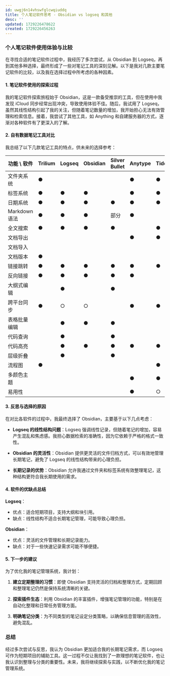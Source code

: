 ```yaml
---
id: uwgj6n14vhswfglcwqiuddq
title: 个人笔记软件思考 - Obsidian vs logseq 和其他
desc: ''
updated: 1729226478622
created: 1729226456263
---
```

### 个人笔记软件使用体验与比较

在寻找合适的笔记软件过程中，我经历了多次尝试，从 Obsidian 到 Logseq，再到其他多种选择，最终形成了一些对笔记工具的深刻见解。以下是我对几款主要笔记软件的比较，以及我在选择过程中所考虑的各种因素。

#### 1. 笔记软件使用的探索过程

我的笔记软件探索旅程始于 Obsidian，这是一款备受推崇的工具，但在使用中我发现 iCloud 同步经常出现冲突，导致使用体验不佳。随后，我试用了 Logseq，虽然其线性结构引起了我的关注，但随着笔记数量的增加，我开始担心无法有效管理和检索信息。接着，我尝试了其他工具，如 Anything 和自建服务器的方式，逐渐对各种软件有了更深入的了解。

#### 2. 自有数据笔记工具对比

我总结了以下几款笔记工具的特点，供未来的选择参考：

| 功能 \\ 软件 | Trilium | Logseq | Obsidian | Silver Bullet | Anytype | TiddlyWiki |
| --- | --- | --- | --- | --- | --- | --- |
| 文件夹系统 | ●   |     |     |     | ●   | ●   |
| 标签系统 | ●   | ●   | ●   |     | ●   | ●   |
| 日期系统 | ●   | ●   | ●   | ●   | ●   | ●   |
| Markdown 语法 | ●   | ●   | ●   | 部分 | ●   |     |
| 全文搜索 | ●   | ●   | ●   | ●   |     | ●   |
| 文档导出 |     |     |     |     | ●   | ●   |
| 文档导入 |     |     |     |     |     |     |
| 文档版本 | ●   |     |     |     |     |     |
| 链接跳转 | ●   | ●   | ●   | ●   | ●   | ●   |
| 反向链接 | ●   | ●   | ●   | ●   | ●   |     |
| 大纲式编辑 |     | ●   |     | ●   |     |     |
| 跨平台同步 | ●   | ○   | ○   |     | ●   | ●   |
| 表格批量编辑 |     | ●   | ●   | ●   |     |     |
| 代码查询 |     | ●   |     | ●   |     |     |
| 代码高亮 |     | ●   | ●   | ●   | ●   | ●   |
| 层级折叠 |     | ●   |     | ●   |     |     |
| 流程图 | ●   |     |     |     |     | ●   |
| 多颜色主题 |     |     |     |     | ●   | ●   |
| 易用性 |     |     |     |     | ●   | ○   |

#### 3. 反思与选择的原因

在对比各软件的过程中，我最终选择了 Obsidian，主要基于以下几点考虑：

- **Logseq 的线性结构问题**：Logseq 强调线性记录，但随着笔记的增加，容易产生混乱和焦虑感。我担心数据检索的准确性，因为它依赖于严格的格式一致性。
  
- **Obsidian 的灵活性**：Obsidian 提供更灵活的文件归档方式，可以有效地管理长期笔记，避免了 Logseq 的线性结构带来的心理负担。

- **长期记录的优势**：Obsidian 允许我通过文件夹和标签系统有效整理笔记，这种结构更符合我长期使用的需求。

#### 4. 软件的优缺点总结

**Logseq**：
- 优点：适合短期项目，支持大纲和块引用。
- 缺点：线性结构不适合长期笔记管理，可能导致心理负担。

**Obsidian**：
- 优点：灵活的文件管理和长期记录能力。
- 缺点：对于一些快速记录需求可能不够便捷。

#### 5. 下一步的建议

为了优化我的笔记管理系统，我计划：

1. **建立定期整理的习惯**：即使 Obsidian 支持灵活的归档和整理方式，定期回顾和整理笔记仍然是保持系统清晰的关键。

2. **探索插件生态**：利用 Obsidian 的丰富插件，增强笔记管理的功能，特别是在自动化整理和日常任务管理方面。

3. **明确笔记分类**：为不同类型的笔记设定分类策略，以确保信息管理的高效性，避免混乱。

### 总结

经过多次尝试与反思，我认为 Obsidian 更加适合我的长期笔记需求，而 Logseq 可作为短期项目的辅助工具。这一过程不仅让我找到了一款理想的笔记软件，也让我认识到整理与分类的重要性。未来，我将继续探索与实践，以不断优化我的笔记管理系统。
